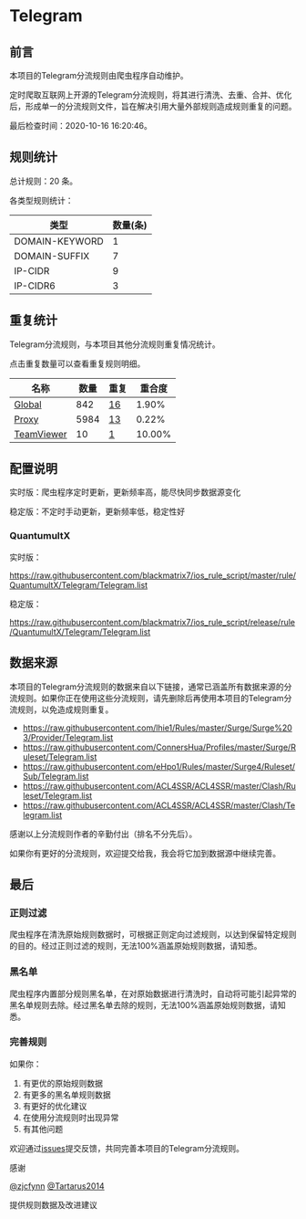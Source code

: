 # Telegram

## 前言

本项目的Telegram分流规则由爬虫程序自动维护。

定时爬取互联网上开源的Telegram分流规则，将其进行清洗、去重、合并、优化后，形成单一的分流规则文件，旨在解决引用大量外部规则造成规则重复的问题。


最后检查时间：2020-10-16 16:20:46。

## 规则统计

总计规则：20 条。

各类型规则统计：

| 类型 | 数量(条) |
| ---- | ---- |
| DOMAIN-KEYWORD | 1 |
| DOMAIN-SUFFIX | 7 |
| IP-CIDR | 9 |
| IP-CIDR6 | 3 |
## 重复统计

Telegram分流规则，与本项目其他分流规则重复情况统计。

点击重复数量可以查看重复规则明细。

| 名称 | 数量 | 重复 | 重合度 |
| ---- | ---- | ---- | ------ |
|  [Global](https://github.com/blackmatrix7/ios_rule_script/tree/master/rule/QuantumultX/Global)    | 842   | [16](https://github.com/blackmatrix7/ios_rule_script/tree/master/rule/Repeat/Telegram/Global.list)   |   1.90%  |
|  [Proxy](https://github.com/blackmatrix7/ios_rule_script/tree/master/rule/QuantumultX/Proxy)    | 5984   | [13](https://github.com/blackmatrix7/ios_rule_script/tree/master/rule/Repeat/Telegram/Proxy.list)   |   0.22%  |
|  [TeamViewer](https://github.com/blackmatrix7/ios_rule_script/tree/master/rule/QuantumultX/TeamViewer)    | 10   | [1](https://github.com/blackmatrix7/ios_rule_script/tree/master/rule/Repeat/Telegram/TeamViewer.list)   |   10.00%  |
## 配置说明

实时版：爬虫程序定时更新，更新频率高，能尽快同步数据源变化

稳定版：不定时手动更新，更新频率低，稳定性好

### QuantumultX 
实时版：

https://raw.githubusercontent.com/blackmatrix7/ios_rule_script/master/rule/QuantumultX/Telegram/Telegram.list

稳定版：

https://raw.githubusercontent.com/blackmatrix7/ios_rule_script/release/rule/QuantumultX/Telegram/Telegram.list

## 数据来源

本项目的Telegram分流规则的数据来自以下链接，通常已涵盖所有数据来源的分流规则。如果你正在使用这些分流规则，请先删除后再使用本项目的Telegram分流规则，以免造成规则重复。

- https://raw.githubusercontent.com/lhie1/Rules/master/Surge/Surge%203/Provider/Telegram.list
- https://raw.githubusercontent.com/ConnersHua/Profiles/master/Surge/Ruleset/Telegram.list
- https://raw.githubusercontent.com/eHpo1/Rules/master/Surge4/Ruleset/Sub/Telegram.list
- https://raw.githubusercontent.com/ACL4SSR/ACL4SSR/master/Clash/Ruleset/Telegram.list
- https://raw.githubusercontent.com/ACL4SSR/ACL4SSR/master/Clash/Telegram.list


感谢以上分流规则作者的辛勤付出（排名不分先后）。

如果你有更好的分流规则，欢迎提交给我，我会将它加到数据源中继续完善。

## 最后

### 正则过滤

爬虫程序在清洗原始规则数据时，可根据正则定向过滤规则，以达到保留特定规则的目的。经过正则过滤的规则，无法100%涵盖原始规则数据，请知悉。

### 黑名单

爬虫程序内置部分规则黑名单，在对原始数据进行清洗时，自动将可能引起异常的黑名单规则去除。经过黑名单去除的规则，无法100%涵盖原始规则数据，请知悉。

### 完善规则

如果你：

1. 有更优的原始规则数据
2. 有更多的黑名单规则数据
3. 有更好的优化建议
4. 在使用分流规则时出现异常
5. 有其他问题

欢迎通过[issues](https://github.com/blackmatrix7/ios_rule_script/issues/new)提交反馈，共同完善本项目的Telegram分流规则。

感谢

[@zjcfynn](https://github.com/zjcfynn) [@Tartarus2014](https://github.com/Tartarus2014)

提供规则数据及改进建议